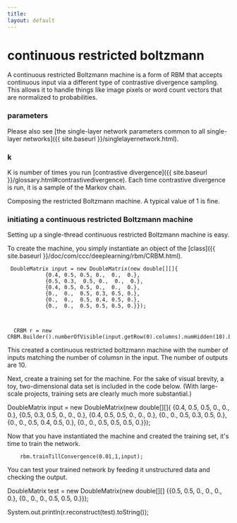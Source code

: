 ```yaml
---
title: 
layout: default
---
```


# continuous restricted boltzmann

A continuous restricted Boltzmann machine is a form of RBM that accepts continuous input via a different type of contrastive divergence sampling. This allows it to handle things like image pixels or word count vectors that are normalized to probabilities.

### parameters 

Please also see [the single-layer network parameters common to all single-layer networks]({{ site.baseurl }}/singlelayernetwork.html).

### k

K is number of times you run [contrastive divergence]({{ site.baseurl }}/glossary.html#contrastivedivergence). Each time contrastive divergence is run, it is a sample of the Markov chain.

Composing the restricted Boltzmann machine. A typical value of 1 is fine.

### initiating a continuous restricted Boltzmann machine

Setting up a single-thread continuous restricted Boltzmann machine is easy. 

To create the machine, you simply instantiate an object of the [class]({{ site.baseurl }}/doc/com/ccc/deeplearning/rbm/CRBM.html).
    

     DoubleMatrix input = new DoubleMatrix(new double[][]{
				{0.4, 0.5, 0.5, 0.,  0.,  0.},
				{0.5, 0.3,  0.5, 0.,  0.,  0.},
				{0.4, 0.5, 0.5, 0.,  0.,  0.},
				{0.,  0.,  0.5, 0.3, 0.5, 0.},
				{0.,  0.,  0.5, 0.4, 0.5, 0.},
				{0.,  0.,  0.5, 0.5, 0.5, 0.}});

	  

	  CRBM r = new CRBM.Builder().numberOfVisible(input.getRow(0).columns).numHidden(10).build();



This created a continuous restricted boltzmann machine with the number of inputs matching the number of columsn in the input.
The number of outputs are 10.


Next, create a training set for the machine. For the sake of visual brevity, a toy, two-dimensional data set is included in the code below. (With large-scale projects, training sets are clearly much more substantial.)

 DoubleMatrix input = new DoubleMatrix(new double[][]{
				{0.4, 0.5, 0.5, 0.,  0.,  0.},
				{0.5, 0.3,  0.5, 0.,  0.,  0.},
				{0.4, 0.5, 0.5, 0.,  0.,  0.},
				{0.,  0.,  0.5, 0.3, 0.5, 0.},
				{0.,  0.,  0.5, 0.4, 0.5, 0.},
				{0.,  0.,  0.5, 0.5, 0.5, 0.}});

Now that you have instantiated the machine and created the training set, it's time to train the network. 

		rbm.trainTillConvergence(0.01,1,input);



You can test your trained network by feeding it unstructured data and checking the output. 




 DoubleMatrix test = new DoubleMatrix(new double[][]
				{{0.5, 0.5, 0., 0., 0., 0.},
				{0., 0., 0., 0.5, 0.5, 0.}});

 System.out.println(r.reconstruct(test).toString());